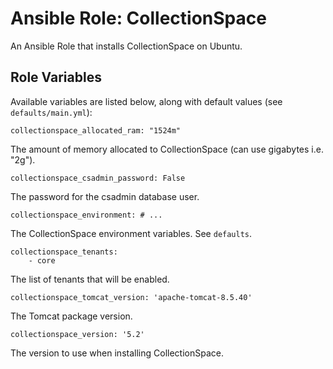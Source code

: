 # Ansible Role: CollectionSpace

An Ansible Role that installs CollectionSpace on Ubuntu.

## Role Variables

Available variables are listed below, along with default values (see `defaults/main.yml`):

    collectionspace_allocated_ram: "1524m"

The amount of memory allocated to CollectionSpace (can use gigabytes i.e. "2g").

    collectionspace_csadmin_password: False

The password for the csadmin database user.

    collectionspace_environment: # ...

The CollectionSpace environment variables. See `defaults`.

    collectionspace_tenants:
        - core

The list of tenants that will be enabled.

    collectionspace_tomcat_version: 'apache-tomcat-8.5.40'

The Tomcat package version.

    collectionspace_version: '5.2'

The version to use when installing CollectionSpace.
